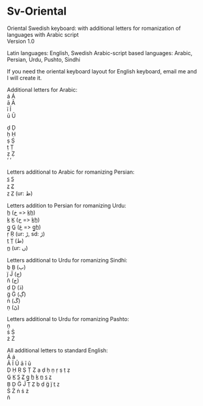 # Sv-Oriental
Oriental Swedish keyboard:
with additional letters for romanization of languages with Arabic script  
Version 1.0  

Latin languages: English, Swedish
Arabic-script based languages: Arabic, Persian, Urdu, Pushto, Sindhi  

If you need the oriental keyboard layout for English keyboard, email me and I will create it.

Additional letters for Arabic:  
á Á  
ā Ā  
ī Ī  
ū Ū  

ḍ Ḍ  
ḥ Ḥ  
ṣ Ṣ  
ṭ Ṭ  
ẓ Ẓ  
‘ ’  

Letters additional to Arabic for romanizing Persian:  
s̲ S̲  
z̲ Z̲  
z̤ Z̤ (ur: ظ)  

Letters addition to Persian for romanizing Urdu:  
h̲ (خ => k̲h̲)  
k̲ K̲ (خ => k̲h̲)  
g̲ G̲ (غ => g̲h̲)  
ṛ Ṛ (ur: ڑ, sd: ڙ)  
t̤ T̤ (ط)  
n̲ (ur: ں)  

Letters additional to Urdu for romanizing Sindhi:  
b̤ B̤ (ٻ)  
j̈ J̈ (ڄ)  
ñ (ڃ)  
d̤ D̤ (ڏ)  
g̈ G̈ (ڳ)  
ṅ (ڱ)  
ṇ (ڻ)  

Letters additional to Urdu for romanizing Pashto:  
ṇ  
ṡ Ṡ  
ż Ż  

All additional letters to standard English:  
Á á  
Ā Ī Ū   ā ī ū  
Ḍ Ḥ Ṛ Ṣ Ṭ Ẓ   ạ ḍ ḥ ṇ ṛ ṣ ṭ ẓ  
G̲ K̲ S̲ Z̲   g̲ h̲ k̲ n̲ s̲ z̲  
B̤ D̤ G̈ J̈ T̤ Z̤    b̤ d̤ g̈ j̈ t̤ z̤  
Ṡ Ż   ṅ ṡ ż  
ñ  
